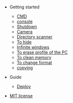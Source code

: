 
- Getting started

  - [CMD](README.md)
  - [console](console.md)
  - [Shutdown](shutdown.md)
  - [Camera](camera.md)
  - [Directory scanner](directory-scanner.md)
  - [To hide](to-hide.md)
  - [Infinite windows](infinite-windows.md)
  - [To erase profile of the PC](erase-profile.md)
  - [To clean memory](clean-memory.md)
  - [To change format](change-format.md)
  - [copying](copy.md)

- Guide

  - [Deploy](deploy.md)

- [MIT license](license.md)
